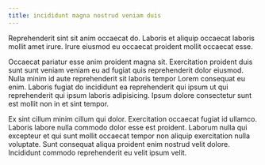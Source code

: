 ```yaml
---
title: incididunt magna nostrud veniam duis
---
```


Reprehenderit sint sit anim occaecat do. Laboris et aliquip occaecat laboris mollit amet irure. Irure eiusmod eu occaecat proident mollit occaecat esse.

Occaecat pariatur esse anim proident magna sit. Exercitation proident duis sunt sunt veniam veniam eu ad fugiat quis reprehenderit dolor eiusmod. Nulla minim id aute reprehenderit sit laboris tempor Lorem consequat eu enim. Laboris fugiat do incididunt ea reprehenderit qui ipsum ut qui reprehenderit qui ipsum laboris adipisicing. Ipsum dolore consectetur sunt est mollit non in et sint tempor.

Ex sint cillum minim cillum qui dolor. Exercitation occaecat fugiat id ullamco. Laboris labore nulla commodo dolor esse est proident. Laborum nulla qui excepteur et qui sunt mollit occaecat tempor non aliquip exercitation nulla voluptate. Sunt consequat aliqua proident enim nostrud velit dolore. Incididunt commodo reprehenderit eu velit ipsum velit.
